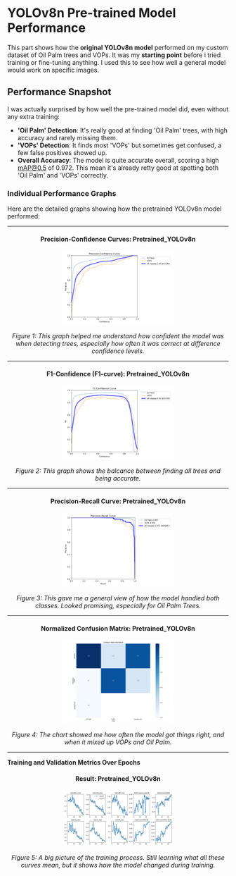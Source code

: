 # YOLOv8n Pre-trained Model Performance
This part shows how the **original YOLOv8n model** performed on my custom dataset of Oil Palm trees and VOPs. It was my **starting point** before i tried training or fine-tuning anything. I used this to see how well a general model would work on specific images.

## Performance Snapshot
I was actually surprised by how well the pre-trained model did, even without any extra training: 
* **'Oil Palm' Detection**: It's really good at finding 'Oil Palm' trees, with high accuracy and rarely missing them.
*  **'VOPs' Detection**: It finds most 'VOPs' but sometimes get confused, a few false positives showed up.
*  **Overall Accuracy**: The model is quite accurate overall, scoring a high mAP@0.5 of 0.972. This mean it's already retty good at spotting both 'Oil Palm' and 'VOPs' correctly.

### Individual Performance Graphs
Here are the detailed graphs showing how the pretrained YOLOv8n model performed:

---

<h4 align="center"> Precision-Confidence Curves: Pretrained_YOLOv8n </h4>
<p align="center">
  <img src="P_curve.png" width="50%"/>
</p>

<p align="center">
  <em>Figure 1: This graph helped me understand how confident the model was when detecting trees, especially how often it was correct at difference confidence levels.</em>
</p>

---

<h4 align="center"> F1-Confidence (F1-curve): Pretrained_YOLOv8n </h4>
<p align="center">
  <img src="F1_curve.png" width="50%"/>
</p>

<p align="center">
  <em>Figure 2: This graph shows the balcance between finding all trees and being accurate.</em>
</p>

---

<h4 align="center"> Precision-Recall Curve: Pretrained_YOLOv8n </h4>
<p align="center">
  <img src="PR_curve.png" width="50%"/>
</p>

<p align="center">
  <em>Figure 3: This gave me a general view of how the model handled both classes. Looked promising, especially for Oil Palm Trees.</em>
</p>

---

<h4 align="center"> Normalized Confusion Matrix: Pretrained_YOLOv8n </h4>
<p align="center">
  <img src="confusion_matrix_normalized.png" width="50%"/>
</p>

<p align="center">
  <em>Figure 4: The chart showed me how often the model got things right, and when it mixed up VOPs and Oil Palm.</em>
</p>

---

**Training and Validation Metrics Over Epochs**

<h4 align="center"> Result: Pretrained_YOLOv8n </h4>
<p align="center">
  <img src="pretrained_result.png" width="50%"/>
</p>

<p align="center">
  <em>Figure 5: A big picture of the training process. Still learning what all these curves mean, but it shows how the model changed during training.</em>
</p>




